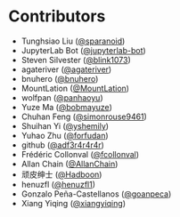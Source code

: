 # Contributors

* Tunghsiao Liu ([@sparanoid](https://crowdin.com/profile/sparanoid))
* JupyterLab Bot ([@jupyterlab-bot](https://crowdin.com/profile/jupyterlab-bot))
* Steven Silvester ([@blink1073](https://crowdin.com/profile/blink1073))
* agateriver ([@agateriver](https://crowdin.com/profile/agateriver))
* bnuhero ([@bnuhero](https://crowdin.com/profile/bnuhero))
* MountLation ([@MountLation](https://crowdin.com/profile/MountLation))
* wolfpan ([@panhaoyu](https://crowdin.com/profile/panhaoyu))
* Yuze Ma ([@bobmayuze](https://crowdin.com/profile/bobmayuze))
* Chuhan Feng ([@simonrouse9461](https://crowdin.com/profile/simonrouse9461))
* Shuihan Yi ([@yshemily](https://crowdin.com/profile/yshemily))
* Yuhao Zhu ([@forfudan](https://crowdin.com/profile/forfudan))
* github ([@adf3r4r4r4r](https://crowdin.com/profile/adf3r4r4r4r))
* Frédéric Collonval ([@fcollonval](https://crowdin.com/profile/fcollonval))
* Allan Chain ([@AllanChain](https://crowdin.com/profile/AllanChain))
* 顽皮绅士 ([@Hadboon](https://crowdin.com/profile/Hadboon))
* henuzfl ([@henuzfl1](https://crowdin.com/profile/henuzfl1))
* Gonzalo Peña-Castellanos ([@goanpeca](https://crowdin.com/profile/goanpeca))
* Xiang Yiqing ([@xiangyiqing](https://crowdin.com/profile/xiangyiqing))
